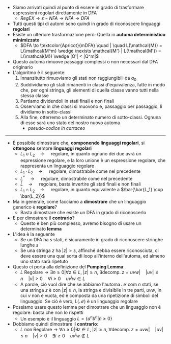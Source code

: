+ Siamo arrivati quindi al punto di essere in grado di trasformare espressioni regolari direttamente in DFA
	+ $RegEX \to \varepsilon - NFA \to NFA \to DFA$ 
+ Tutti questi tipi di automi sono quindi in grado di riconoscere linguaggi **regolari**
+ Esiste un ulteriore trasformazione però: Quella in **automa deterministico minimizzato**
	+ $DFA \to \textcolor{Apricot}{mDFA} \quad | \quad L(\mathcal{M}) = L(\mathcal{M^m} \wedge \nexists \mathcal{M'} | L(\mathcal{M'}) = L(\mathcal{M}) \wedge |Q'| < |Q^m|$  
+ Questo automa rimuove passaggi complessi o non necessari dal DFA originario
+ L'algoritmo è il seguente:
	1. Innanzitutto rimuoviamo gli stati non raggiungibili da $q_0$ 
	2. Suddividiamo gli stati rimanenti in classi d'equivalenza, fatte in modo che, per ogni stringa, gli elementi di quella classe vanno tutti nella stessa classe
	3. Partiamo dividendoli in stati finali e non finali
	4. Osserviamo in che classi si muovono e, passaggio per passaggio, li dividiamo in sotto-classi
	5. Alla fine, otterremo un determinato numero di sotto-classi. Ognuna di esse sarà uno stato del nostro nuovo automa
		+ *pseudo-codice in cartaceo*
---
+ È possibile dimostrare che, **componendo linguaggi regolari**, si **ottengono** sempre **linguaggi regolari**
	+ $L_1 \cup L_2 \quad \to \quad$ regolare, in quanto ognuno dei due avrà un espressione regolare, e la loro unione è un espressione regolare, che rappresenta un linguaggio regolare
	+ $L_1 \cdot L_2 \quad \to \quad$ regolare, dimostrabile come nel precedente
	+ $L^* \quad \to \quad$ regolare, dimostrabile come nel precedente
	+ $\bar{L} \quad \to \quad$ regolare, basta invertire gli stati finali e non finali
	+ $L_1 \cap L_2 \quad \to \quad$ regolare, in quanto equivalente a $\bar{\bar{L_1} \cup \bar{L_2}}$ 
+ Ma in generale, come facciamo a **dimostrare** che un linguaggio generico è **regolare**?
	+ Basta dimostrare che esiste un DFA in grado di riconoscerlo
+ E per dimostrare il **contrario**?
	+ Questo è ben più complesso, avremo bisogno di usare un determinato **lemma**
+ L'idea è la seguente
	+ Se un DFA ha $s$ stati, è sicuramente in grado di riconoscere stringhe lunghe $s$
	+ Se una stringa $z$ ha $|z| > s$, affinché debba essere riconosciuta, ci deve essere una qual sorta di loop all'interno dell'automa, ed almeno uno stato sarà ripetuto
+ Questo ci porta alla definizione del **Pumping Lemma**:
	+ $L \text{ Regolare} \to \exists n \geq 0 | \forall z \in L, \; |z| \geq n, \; \exists \text{decomp.} \; z = uvw | \quad |uv| \leq n \quad |v| > 0 \quad \forall i \geq 0 \quad uv^iw \in L$
	+ A parole, ciò vuol dire che se abbiamo l'automa $\mathcal{M}$ com $n$ stati, se una stringa $z$ è con $|z| \geq n$, la stringa è divisibile in tre parti, $uvw$, in cui $v$ non è vuota, ed è composta da una ripetizione di simboli del linguaggio. Se ciò è vero, $L(\mathcal{M})$ è un linguaggio regolare
+ Possiamo usare questo lemma per dimostrare che un linguaggio non è regolare: basta che non lo rispetti
	+ Un esempio è il linguaggio $L = \{a^nb^n | n \geq 0\}$ 
+ Dobbiamo quindi dimostrare il **contrario**:
	+ $L \text{ non Regolare} \to \forall n \geq 0 | \exists z \in L, \; |z| \geq n, \; \forall \text{decomp.} \; z = uvw | \quad |uv| \leq n \quad |v| > 0 \quad \exists i \geq 0 \quad uv^iw \notin L$